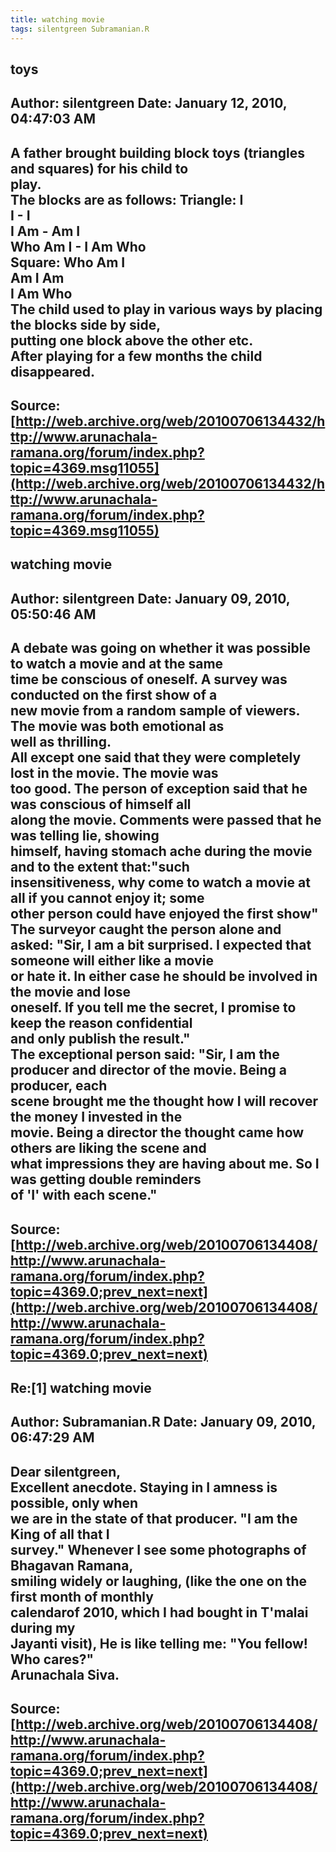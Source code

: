 ```yaml
--- 
title: watching movie   
tags: silentgreen Subramanian.R  
---  
```

## toys  
Author: silentgreen         Date: January 12, 2010, 04:47:03 AM  
---  
A father brought building block toys (triangles and squares) for his child to  
play.   
The blocks are as follows: Triangle:  I   
 I - I   
 I Am - Am I   
Who Am I - I Am Who   
Square: Who Am I   
Am I Am   
I Am Who   
The child used to play in various ways by placing the blocks side by side,  
putting one block above the other etc.   
After playing for a few months the child disappeared.
 ---  
Source:[http://web.archive.org/web/20100706134432/http://www.arunachala-ramana.org/forum/index.php?topic=4369.msg11055](http://web.archive.org/web/20100706134432/http://www.arunachala-ramana.org/forum/index.php?topic=4369.msg11055)   
---  

## watching movie  
Author: silentgreen         Date: January 09, 2010, 05:50:46 AM  
---  
A debate was going on whether it was possible to watch a movie and at the same  
time be conscious of oneself. A survey was conducted on the first show of a  
new movie from a random sample of viewers. The movie was both emotional as  
well as thrilling.   
All except one said that they were completely lost in the movie. The movie was  
too good. The person of exception said that he was conscious of himself all  
along the movie. Comments were passed that he was telling lie, showing  
himself, having stomach ache during the movie and to the extent that:"such  
insensitiveness, why come to watch a movie at all if you cannot enjoy it; some  
other person could have enjoyed the first show"   
The surveyor caught the person alone and asked: "Sir, I am a bit surprised. I expected that someone will either like a movie  
or hate it. In either case he should be involved in the movie and lose  
oneself. If you tell me the secret, I promise to keep the reason confidential  
and only publish the result."   
The exceptional person said: "Sir, I am the producer and director of the movie. Being a producer, each  
scene brought me the thought how I will recover the money I invested in the  
movie. Being a director the thought came how others are liking the scene and  
what impressions they are having about me. So I was getting double reminders  
of 'I' with each scene."
 ---  
Source:[http://web.archive.org/web/20100706134408/http://www.arunachala-ramana.org/forum/index.php?topic=4369.0;prev_next=next](http://web.archive.org/web/20100706134408/http://www.arunachala-ramana.org/forum/index.php?topic=4369.0;prev_next=next)   
---  

## Re:[1] watching movie  
Author: Subramanian.R       Date: January 09, 2010, 06:47:29 AM  
---  
Dear silentgreen,   
Excellent anecdote. Staying in I amness is possible, only when   
we are in the state of that producer. "I am the King of all that I   
survey." Whenever I see some photographs of Bhagavan Ramana,   
smiling widely or laughing, (like the one on the first month of monthly  
calendarof 2010, which I had bought in T'malai during my   
Jayanti visit), He is like telling me: "You fellow! Who cares?"   
Arunachala Siva.
 ---  
Source:[http://web.archive.org/web/20100706134408/http://www.arunachala-ramana.org/forum/index.php?topic=4369.0;prev_next=next](http://web.archive.org/web/20100706134408/http://www.arunachala-ramana.org/forum/index.php?topic=4369.0;prev_next=next)   
---  

